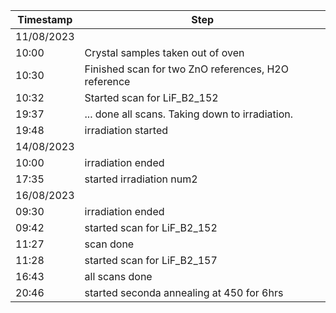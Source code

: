 Timestamp | Step
--- | ---
11/08/2023 | 
10:00 | Crystal samples taken out of oven
10:30 | Finished scan for two ZnO references, H2O reference
10:32 | Started scan for LiF_B2_152
19:37 | ... done all scans. Taking down to irradiation.
19:48 | irradiation started
14/08/2023 | 
10:00 | irradiation ended
17:35 | started irradiation num2
16/08/2023 |
09:30 | irradiation ended
09:42 | started scan for LiF_B2_152
11:27 | scan done
11:28 | started scan for LiF_B2_157
16:43 | all scans done
20:46 | started seconda annealing at 450 for 6hrs